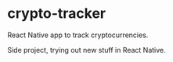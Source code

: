 # crypto-tracker

React Native app to track cryptocurrencies.

Side project, trying out new stuff in React Native.
